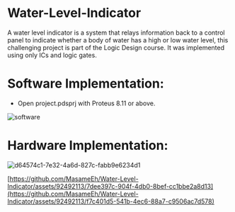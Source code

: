 # Water-Level-Indicator
A water level indicator is a system that relays information back to a control panel  to indicate whether a body of water has a high or low water level, this challenging project is part of the Logic Design course. It was implemented using only ICs and logic gates. 
# Software Implementation:
* Open project.pdsprj with Proteus 8.11 or above.

![software](https://github.com/MasameEh/Water-Level-Indicator/assets/92492113/8afb7a2a-6545-47e3-ab49-e6b8605de0cb)

# Hardware Implementation:

![d64574c1-7e32-4a6d-827c-fabb9e6234d1](https://github.com/MasameEh/Water-Level-Indicator/assets/92492113/c9e613a5-7b3a-4336-ac40-d8033b457b75)

[https://github.com/MasameEh/Water-Level-Indicator/assets/92492113/7dee397c-904f-4db0-8bef-cc1bbe2a8d13](https://github.com/MasameEh/Water-Level-Indicator/assets/92492113/f7c401d5-541b-4ec6-88a7-c9506ac7d578)

